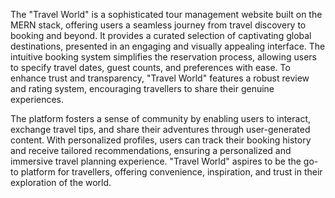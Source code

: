 The "Travel World" is a sophisticated tour management website built on the MERN stack, offering users a seamless journey from travel discovery to booking and beyond. It provides a curated selection of captivating global destinations, presented in an engaging and visually appealing interface. The intuitive booking system simplifies the reservation process, allowing users to specify travel dates, guest counts, and preferences with ease. To enhance trust and transparency, "Travel World" features a robust review and rating system, encouraging travellers to share their genuine experiences.

The platform fosters a sense of community by enabling users to interact, exchange travel tips, and share their adventures through user-generated content. With personalized profiles, users can track their booking history and receive tailored recommendations, ensuring a personalized and immersive travel planning experience. "Travel World" aspires to be the go-to platform for travellers, offering convenience, inspiration, and trust in their exploration of the world.

